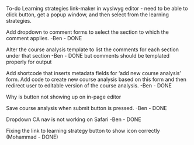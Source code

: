 To-do
Learning strategies link-maker in wysiwyg editor - need to be able to click button, get a popup window, and then select from the learning strategies.


Add dropdown to comment forms to select the section to which the comment applies.
  -Ben - DONE

Alter the course analysis template to list the comments for each section under that section
  -Ben - DONE but comments should be templated properly for output

Add shortcode that inserts metadata fields for ‘add new course analysis’ form. Add code to create new course analysis based on this form and then redirect user to editable version of the course analysis.
  -Ben - DONE

Why is button not showing up on in-page editor


Save course analysis when submit button is pressed.
  -Ben - DONE

Dropdown CA nav is not working on Safari
  -Ben - DONE

Fixing the link to learning strategy button to show icon correctly (Mohammad - DONE)

